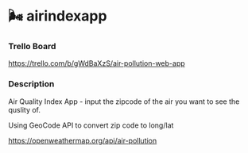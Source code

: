 # 🌬️ airindexapp


### Trello Board
https://trello.com/b/gWdBaXzS/air-pollution-web-app

### Description 
Air Quality Index App - input the zipcode of the air you want to see the quslity of. 

Using GeoCode API to convert zip code to long/lat 

https://openweathermap.org/api/air-pollution




